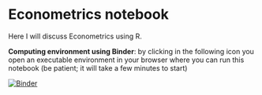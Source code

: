 # Econometrics notebook

Here I will discuss Econometrics using R.


**Computing environment using Binder**: by clicking in the following icon you open an executable environment in your browser where you can run this notebook (be patient; it will take a few minutes to start)

[![Binder](https://mybinder.org/badge_logo.svg)](https://mybinder.org/v2/gh/reisportela/econometrics_notebook/HEAD?urlpath=rstudio)

